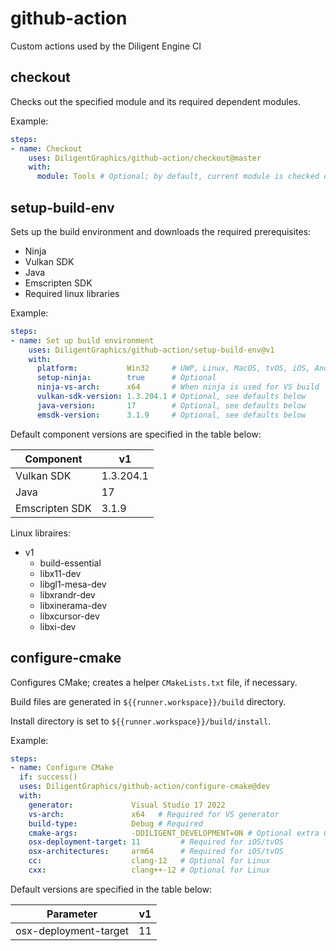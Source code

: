 # github-action

Custom actions used by the Diligent Engine CI

## checkout

Checks out the specified module and its required dependent modules.

Example:

```yml
steps:
- name: Checkout
    uses: DiligentGraphics/github-action/checkout@master
    with:
      module: Tools # Optional; by default, current module is checked out
```

## setup-build-env

Sets up the build environment and downloads the required prerequisites:

- Ninja
- Vulkan SDK
- Java
- Emscripten SDK
- Required linux libraries

Example:

```yml
steps:
- name: Set up build environment
    uses: DiligentGraphics/github-action/setup-build-env@v1
    with:
      platform:           Win32     # UWP, Linux, MacOS, tvOS, iOS, Android, Emscripten
      setup-ninja:        true      # Optional
      ninja-vs-arch:      x64       # When ninja is used for VS build
      vulkan-sdk-version: 1.3.204.1 # Optional, see defaults below
      java-version:       17        # Optional, see defaults below
      emsdk-version:      3.1.9     # Optional, see defaults below
```

Default component versions are specified in the table below:

|  Component      |      v1       |
|-----------------|---------------|
| Vulkan SDK      | 1.3.204.1     |
| Java            | 17            |
| Emscripten  SDK | 3.1.9         |


Linux libraires:

* v1
  - build-essential
  - libx11-dev
  - libgl1-mesa-dev
  - libxrandr-dev
  - libxinerama-dev
  - libxcursor-dev
  - libxi-dev


## configure-cmake

Configures CMake; creates a helper `CMakeLists.txt` file, if necessary.

Build files are generated in `${{runner.workspace}}/build` directory.

Install directory is set to `${{runner.workspace}}/build/install`.

Example:

```yml
steps:
- name: Configure CMake
  if: success()
  uses: DiligentGraphics/github-action/configure-cmake@dev
  with:
    generator:             Visual Studio 17 2022
    vs-arch:               x64   # Required for VS generator
    build-type:            Debug # Required
    cmake-args:            -DDILIGENT_DEVELOPMENT=ON # Optional extra CMake arguments
    osx-deployment-target: 11         # Required for iOS/tvOS
    osx-architectures:     arm64      # Required for iOS/tvOS
    cc:                    clang-12   # Optional for Linux
    cxx:                   clang++-12 # Optional for Linux
```

Default versions are specified in the table below:

|  Parameter            |      v1       |
|-----------------------|---------------|
| osx-deployment-target |      11       |
